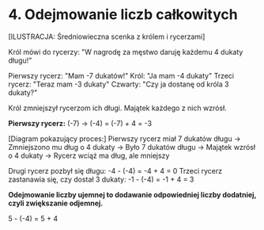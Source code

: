 # 4. Odejmowanie liczb całkowitych

[ILUSTRACJA: Średniowieczna scenka z królem i rycerzami]

Król mówi do rycerzy: "W nagrodę za męstwo daruję każdemu 4 dukaty długu!"

Pierwszy rycerz: "Mam -7 dukatów!"
Król: "Ja mam -4 dukaty"
Trzeci rycerz: "Teraz mam -3 dukaty"
Czwarty: "Czy ja dostanę od króla 3 dukaty?"

Król zmniejszył rycerzom ich długi. Majątek każdego z nich wzrósł.

**Pierwszy rycerz:**
(-7) → (-4) = (-7) + 4 = -3

[Diagram pokazujący proces:]
Pierwszy rycerz miał 7 dukatów długu → Zmniejszono mu dług o 4 dukaty → Było 7 dukatów długu → Majątek wzrósł o 4 dukaty → Rycerz wciąż ma dług, ale mniejszy

Drugi rycerz pozbył się długu: -4 - (-4) = -4 + 4 = 0
Trzeci rycerz zastanawia się, czy dostał 3 dukaty: -1 - (-4) = -1 + 4 = 3

**Odejmowanie liczby ujemnej to dodawanie odpowiedniej liczby dodatniej, czyli zwiększanie odjemnej.**

5 - (-4) = 5 + 4